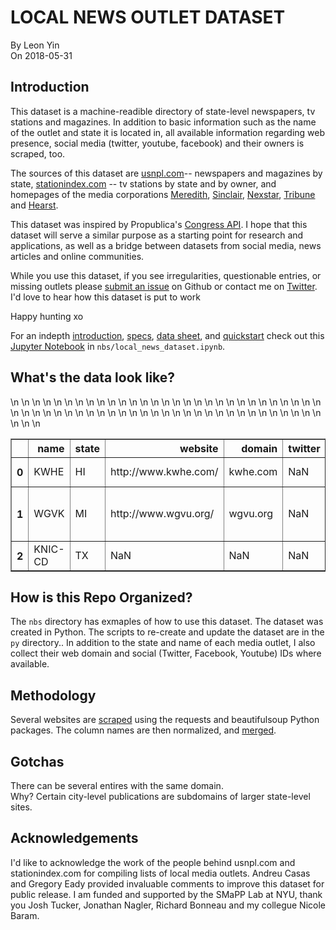 # LOCAL NEWS OUTLET DATASET
By Leon Yin<br>
On 2018-05-31

## Introduction
This dataset is a machine-readible directory of state-level newspapers, tv stations and magazines. In addition to basic information such as the name of the outlet and state it is located in, all available information regarding web presence, social media (twitter, youtube, facebook) and their owners is scraped, too.

The sources of this dataset are [usnpl.com](www.usnpl.com)-- newspapers and magazines by state, [stationindex.com](www.stationindex.com) -- tv stations by state and by owner, and homepages of the media corporations [Meredith](http://www.meredith.com/local-media/broadcast-and-digital), [Sinclair](http://sbgi.net/tv-channels/), [Nexstar](https://www.nexstar.tv/stations/), [Tribune](http://www.tribunemedia.com/our-brands/) and [Hearst](http://www.hearst.com/broadcasting/our-markets).

This dataset was inspired by Propublica's [Congress API](https://projects.propublica.org/api-docs/congress-api/). I hope that this dataset will serve a similar purpose as a starting point for research and applications, as well as a bridge between datasets from social media, news articles and online communities.

While you use this dataset, if you see irregularities, questionable entries, or missing outlets please [submit an issue](https://github.com/yinleon/LocalNewsDataset/issues/new) on Github or contact me on [Twitter](https://twitter.com/LeonYin). I'd love to hear how this dataset is put to work 

Happy hunting xo

For an indepth [introduction](https://nbviewer.jupyter.org/github/yinleon/LocalNewsDataset/blob/master/nbs/local_news_dataset.ipynb?flush_cache=true#intro), [specs](https://nbviewer.jupyter.org/github/yinleon/LocalNewsDataset/blob/master/nbs/local_news_dataset.ipynb?flush_cache=true#specs), [data sheet](https://nbviewer.jupyter.org/github/yinleon/LocalNewsDataset/blob/master/nbs/local_news_dataset.ipynb?flush_cache=true#datasheet), and [quickstart](https://nbviewer.jupyter.org/github/yinleon/LocalNewsDataset/blob/master/nbs/local_news_dataset.ipynb?flush_cache=true#use) check out this [Jupyter Notebook](https://nbviewer.jupyter.org/github/yinleon/LocalNewsDataset/blob/master/nbs/local_news_dataset.ipynb?flush_cache=true#datasheet) in `nbs/local_news_dataset.ipynb`.


## What's the data look like?
<table border="1" class="dataframe">\n  <thead>\n    <tr style="text-align: right;">\n      <th></th>\n      <th>name</th>\n      <th>state</th>\n      <th>website</th>\n      <th>domain</th>\n      <th>twitter</th>\n      <th>youtube</th>\n      <th>facebook</th>\n      <th>owner</th>\n      <th>medium</th>\n      <th>source</th>\n      <th>collection_date</th>\n    </tr>\n  </thead>\n  <tbody>\n    <tr>\n      <th>0</th>\n      <td>KWHE</td>\n      <td>HI</td>\n      <td>http://www.kwhe.com/</td>\n      <td>kwhe.com</td>\n      <td>NaN</td>\n      <td>NaN</td>\n      <td>NaN</td>\n      <td>LeSea</td>\n      <td>TV station</td>\n      <td>stationindex</td>\n      <td>2018-08-02 14:55:24.612585</td>\n    </tr>\n    <tr>\n      <th>1</th>\n      <td>WGVK</td>\n      <td>MI</td>\n      <td>http://www.wgvu.org/</td>\n      <td>wgvu.org</td>\n      <td>NaN</td>\n      <td>NaN</td>\n      <td>NaN</td>\n      <td>Grand Valley State University</td>\n      <td>TV station</td>\n      <td>stationindex</td>\n      <td>2018-08-02 14:55:24.612585</td>\n    </tr>\n    <tr>\n      <th>2</th>\n      <td>KNIC-CD</td>\n      <td>TX</td>\n      <td>NaN</td>\n      <td>NaN</td>\n      <td>NaN</td>\n      <td>NaN</td>\n      <td>NaN</td>\n      <td>Univision</td>\n      <td>TV station</td>\n      <td>stationindex</td>\n      <td>2018-08-02 14:55:24.612585</td>\n    </tr>\n  </tbody>\n</table>


## How is this Repo Organized?
The `nbs` directory has exmaples of how to use this dataset. The dataset was created in Python. The scripts to re-create and update the dataset are in the `py` directory..
In addition to the state and name of each media outlet, I also collect their web domain and social (Twitter, Facebook, Youtube) IDs where available.

## Methodology
Several websites are [scraped]() using the requests and beautifulsoup Python packages. The column names are then normalized, and [merged]().

## Gotchas
There can be several entires with the same domain.<br>
Why? Certain city-level publications are subdomains of larger state-level sites.

## Acknowledgements
I'd like to acknowledge the work of the people behind usnpl.com and stationindex.com for compiling lists of local media outlets. Andreu Casas and Gregory Eady provided invaluable comments to improve this dataset for public release. I am funded and supported by the SMaPP Lab at NYU, thank you Josh Tucker, Jonathan Nagler, Richard Bonneau and my collegue Nicole Baram.